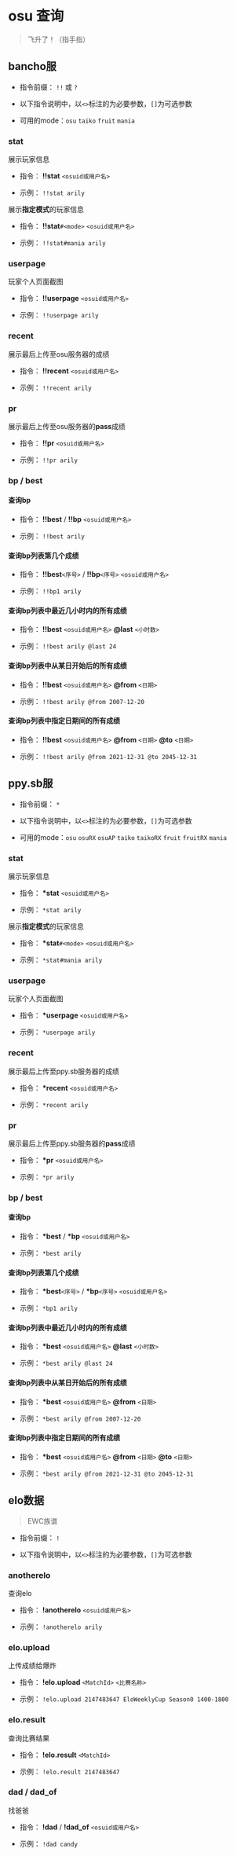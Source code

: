 # osu 查询

> 飞升了！（指手指）

## bancho服

- 指令前缀： `!!` 或 `?`

- 以下指令说明中，以`<>`标注的为必要参数，`[]`为可选参数

- 可用的mode：`osu` `taiko` `fruit` `mania`

### stat

展示玩家信息

- 指令： **!!stat** `<osuid或用户名>`

- 示例： `!!stat arily`

展示**指定模式**的玩家信息

- 指令： **!!stat**`#<mode>` `<osuid或用户名>`

- 示例： `!!stat#mania arily`

### userpage

玩家个人页面截图

- 指令： **!!userpage** `<osuid或用户名>`

- 示例： `!!userpage arily`

### recent

展示最后上传至osu服务器的成绩

- 指令： **!!recent** `<osuid或用户名>`

- 示例： `!!recent arily`

### pr

展示最后上传至osu服务器的**pass**成绩

- 指令： **!!pr** `<osuid或用户名>`

- 示例： `!!pr arily`

### bp / best

#### 查询bp

- 指令： **!!best** / **!!bp** `<osuid或用户名>`

- 示例： `!!best arily`

#### 查询bp列表第几个成绩

- 指令： **!!best**`<序号>` / **!!bp**`<序号>` `<osuid或用户名>`

- 示例： `!!bp1 arily`

#### 查询bp列表中最近几小时内的所有成绩

- 指令： **!!best** `<osuid或用户名>` **@last** `<小时数>`

- 示例： `!!best arily @last 24`

#### 查询bp列表中从某日开始后的所有成绩

- 指令： **!!best** `<osuid或用户名>` **@from** `<日期>`

- 示例： `!!best arily @from 2007-12-20`

#### 查询bp列表中指定日期间的所有成绩

- 指令： **!!best** `<osuid或用户名>` **@from** `<日期>` **@to** `<日期>`

- 示例： `!!best arily @from 2021-12-31 @to 2045-12-31`

## ppy.sb服

- 指令前缀： `*`

- 以下指令说明中，以`<>`标注的为必要参数，`[]`为可选参数

- 可用的mode：`osu` `osuRX` `osuAP` `taiko` `taikoRX` `fruit` `fruitRX` `mania`

### stat

展示玩家信息

- 指令： **\*stat** `<osuid或用户名>`

- 示例： `*stat arily`

展示**指定模式**的玩家信息

- 指令： **\*stat**`#<mode>` `<osuid或用户名>`

- 示例： `*stat#mania arily`

### userpage

玩家个人页面截图

- 指令： **\*userpage** `<osuid或用户名>`

- 示例： `*userpage arily`

### recent

展示最后上传至ppy.sb服务器的成绩

- 指令： **\*recent** `<osuid或用户名>`

- 示例： `*recent arily`

### pr

展示最后上传至ppy.sb服务器的**pass**成绩

- 指令： **\*pr** `<osuid或用户名>`

- 示例： `*pr arily`

### bp / best

#### 查询bp

- 指令： **\*best** / **\*bp** `<osuid或用户名>`

- 示例： `*best arily`

#### 查询bp列表第几个成绩

- 指令： **\*best**`<序号>` / **\*bp**`<序号>` `<osuid或用户名>`

- 示例： `*bp1 arily`

#### 查询bp列表中最近几小时内的所有成绩

- 指令： **\*best** `<osuid或用户名>` **@last** `<小时数>`

- 示例： `*best arily @last 24`

#### 查询bp列表中从某日开始后的所有成绩

- 指令： **\*best** `<osuid或用户名>` **@from** `<日期>`

- 示例： `*best arily @from 2007-12-20`

#### 查询bp列表中指定日期间的所有成绩

- 指令： **\*best** `<osuid或用户名>` **@from** `<日期>` **@to** `<日期>`

- 示例： `*best arily @from 2021-12-31 @to 2045-12-31`

## elo数据

> EWC族谱

- 指令前缀： `!`

- 以下指令说明中，以`<>`标注的为必要参数，`[]`为可选参数

### anotherelo

查询elo

- 指令： **!anotherelo** `<osuid或用户名>`

- 示例： `!anotherelo arily`

### elo.upload

上传成绩给爆炸

- 指令： **!elo.upload** `<MatchId>` `<比赛名称>`

- 示例： `!elo.upload 2147483647 EloWeeklyCup Season0 1400-1800`

### elo.result

查询比赛结果

- 指令： **!elo.result** `<MatchId>`

- 示例： `!elo.result 2147483647`

### dad / dad_of

找爸爸

- 指令： **!dad** / **!dad_of** `<osuid或用户名>`

- 示例： `!dad candy`

